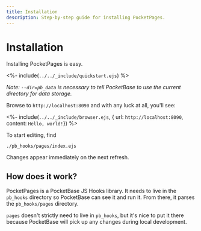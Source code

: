 ```yaml
---
title: Installation
description: Step-by-step guide for installing PocketPages.
---
```


# Installation

Installing PocketPages is easy.

<%- include(`../../_include/quickstart.ejs`) %>

_Note: `--dir=pb_data` is necessary to tell PocketBase to use the current directory for data storage._

Browse to `http://localhost:8090` and with any luck at all, you'll see:

<%- include(`../../_include/browser.ejs`, { url: `http://localhost:8090`, content: `Hello, world!`}) %>

To start editing, find

```
./pb_hooks/pages/index.ejs
```

Changes appear immediately on the next refresh.

## How does it work?

PocketPages is a PocketBase JS Hooks library. It needs to live in the `pb_hooks` directory so PocketBase can see it and run it. From there, it parses the `pb_hooks/pages` directory.

`pages` doesn't strictly need to live in `pb_hooks`, but it's nice to put it there because PocketBase will pick up any changes during local development.
